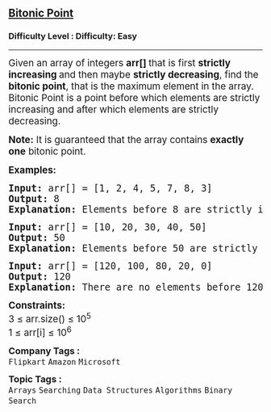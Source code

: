 <h2><a href="https://www.geeksforgeeks.org/problems/maximum-value-in-a-bitonic-array3001/1">Bitonic Point</a></h2><h3>Difficulty Level : Difficulty: Easy</h3><hr><div class="problems_problem_content__Xm_eO"><p><span style="font-size: 14pt;">Given an array of integers <strong>arr[] </strong>that is first <strong>strictly increasing </strong>and then maybe <strong>strictly decreasing</strong>, find the <strong>bitonic point</strong>, that is the maximum element in the array.<br>Bitonic Point is a point before which elements are strictly increasing and after which elements are strictly decreasing.</span></p>
<p><span style="font-size: 14pt;"><strong>Note:</strong> It is guaranteed that the array contains <strong>exactly one</strong> bitonic point.</span></p>
<p><span style="font-size: 14pt;"><strong>Examples:</strong></span></p>
<pre style="position: relative;"><span style="font-size: 14pt;"><strong>Input: </strong>arr[] = [1, 2, 4, 5, 7, 8, 3]
<strong>Output:</strong> 8
<strong>Explanation:</strong> Elements before 8 are strictly increasing [1, 2, 4, 5, 7] and elements after 8 are strictly decreasing [3].</span><div class="open_grepper_editor" title="Edit &amp; Save To Grepper"></div></pre>
<pre style="position: relative;"><span style="font-size: 14pt;"><strong>Input: </strong>arr[] = [10, 20, 30, 40, 50]
<strong>Output:</strong> 50
<strong>Explanation:</strong> Elements before 50 are strictly increasing [10, 20, 30 40] and there are no elements after 50.<br></span><div class="open_grepper_editor" title="Edit &amp; Save To Grepper"></div></pre>
<pre style="position: relative;"><span style="font-size: 14pt;"><strong>Input: </strong>arr[] = [120, 100, 80, 20, 0]
<strong>Output:</strong> 120
<strong>Explanation:</strong> There are no elements before 120 and elements after 120 are strictly decreasing [100, 80, 20, 0].</span><div class="open_grepper_editor" title="Edit &amp; Save To Grepper"></div></pre>
<p><span style="font-size: 14pt;"><strong>Constraints:</strong><br>3 ≤ arr.size() ≤ 10<sup>5</sup><br>1 ≤ arr[i] ≤ 10<sup>6</sup></span></p></div><p><span style=font-size:18px><strong>Company Tags : </strong><br><code>Flipkart</code>&nbsp;<code>Amazon</code>&nbsp;<code>Microsoft</code>&nbsp;<br><p><span style=font-size:18px><strong>Topic Tags : </strong><br><code>Arrays</code>&nbsp;<code>Searching</code>&nbsp;<code>Data Structures</code>&nbsp;<code>Algorithms</code>&nbsp;<code>Binary Search</code>&nbsp;